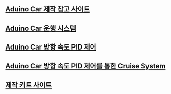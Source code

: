 ## [ Aduino Car 제작  참고 사이트 ](https://kingpodo.tistory.com/category/IT%20etc/%EC%95%84%EB%91%90%EC%9D%B4%EB%85%B8%EB%A1%9C%20Cruise%20system%20%EC%A0%9C%EC%9E%91) 

## [ Aduino Car 운행 시스템 ](https://kingpodo.tistory.com/42) 

## [ Aduino Car 방항 속도 PID 제어]( https://kingpodo.tistory.com/43) 

## [ Aduino Car 방항 속도 PID 제어를 통한 Cruise System]( https://kingpodo.tistory.com/44?category=808368)

## [제작 키트 사이트](http://www.lkembedded.co.kr/goods/goods_view.php?goodsNo=16481)

